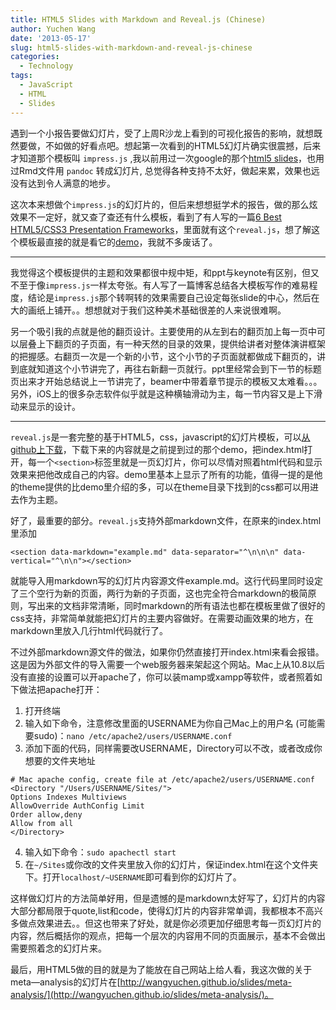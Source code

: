 ```yaml
---
title: HTML5 Slides with Markdown and Reveal.js (Chinese)
author: Yuchen Wang
date: '2013-05-17'
slug: html5-slides-with-markdown-and-reveal-js-chinese
categories:
  - Technology
tags:
  - JavaScript
  - HTML
  - Slides
---
```



遇到一个小报告要做幻灯片，受了上周R沙龙上看到的可视化报告的影响，就想既然要做，不如做的好看点吧。想起第一次看到的HTML5幻灯片确实很震撼，后来才知道那个模板叫 `impress.js` ,我以前用过一次google的那个[html5 slides](https://code.google.com/p/html5slides/)，也用过Rmd文件用 `pandoc` 转成幻灯片, 总觉得各种支持不太好，做起来累，效果也远没有达到令人满意的地步。


这次本来想做个`impress.js`的幻灯片的，但后来想想挺学术的报告，做的那么炫效果不一定好，就又查了查还有什么模板，看到了有人写的一篇[6 Best HTML5/CSS3 Presentation Frameworks](http://zoomzum.com/6-best-html5css3-presentation-frameworks/)，里面就有这个`reveal.js`，想了解这个模板最直接的就是看它的[demo](http://lab.hakim.se/reveal-js/)，我就不多废话了。


- - - 


我觉得这个模板提供的主题和效果都很中规中矩，和ppt与keynote有区别，但又不至于像`impress.js`一样太夸张。有人写了一篇博客总结各大模板写作的难易程度，结论是`impress.js`那个转啊转的效果需要自己设定每张slide的中心，然后在大的画纸上铺开。。想想就对于我们这种美术基础很差的人来说很难啊。


另一个吸引我的点就是他的翻页设计。主要使用的从左到右的翻页加上每一页中可以层叠上下翻页的子页面，有一种天然的目录的效果，提供给讲者对整体演讲框架的把握感。右翻页一次是一个新的小节，这个小节的子页面就都做成下翻页的，讲到底就知道这个小节讲完了，再往右新翻一页就行。ppt里经常会到下一节的标题页出来才开始总结说上一节讲完了，beamer中带着章节提示的模板又太难看。。。另外，iOS上的很多杂志软件似乎就是这种横轴滑动为主，每一节内容又是上下滑动来显示的设计。


- - -


`reveal.js`是一套完整的基于HTML5，css，javascript的幻灯片模板，可以[从github上下载](https://github.com/hakimel/reveal.js)，下载下来的内容就是之前提到过的那个demo，把index.html打开，每一个`<section>`标签里就是一页幻灯片，你可以尽情对照着html代码和显示效果来把他改成自己的内容。demo里基本上显示了所有的功能，值得一提的是他的theme提供的比demo里介绍的多，可以在theme目录下找到的css都可以用进去作为主题。


好了，最重要的部分。`reveal.js`支持外部markdown文件，在原来的index.html里添加
```
<section data-markdown="example.md" data-separator="^\n\n\n" data-vertical="^\n\n"></section>
```
就能导入用markdown写的幻灯片内容源文件example.md。这行代码里同时设定了三个空行为新的页面，两行为新的子页面，这也完全符合markdown的极简原则，写出来的文档非常清晰，同时markdown的所有语法也都在模板里做了很好的css支持，非常简单就能把幻灯片的主要内容做好。在需要动画效果的地方，在markdown里放入几行html代码就行了。


不过外部markdown源文件的做法，如果你仍然直接打开index.html来看会报错。这是因为外部文件的导入需要一个web服务器来架起这个网站。Mac上从10.8以后没有直接的设置可以开apache了，你可以装mamp或xampp等软件，或者照着如下做法把apache打开：

1. 打开终端
2. 输入如下命令，注意修改里面的USERNAME为你自己Mac上的用户名 (可能需要sudo)：`nano /etc/apache2/users/USERNAME.conf`
3. 添加下面的代码，同样需要改USERNAME，Directory可以不改，或者改成你想要的文件夹地址

```
# Mac apache config, create file at /etc/apache2/users/USERNAME.conf 
<Directory "/Users/USERNAME/Sites/">
Options Indexes Multiviews
AllowOverride AuthConfig Limit
Order allow,deny
Allow from all
</Directory>
```
4. 输入如下命令：`sudo apachectl start`
5. 在`~/Sites`或你改的文件夹里放入你的幻灯片，保证index.html在这个文件夹下。打开`localhost/~USERNAME`即可看到你的幻灯片了。

这样做幻灯片的方法简单好用，但是遗憾的是markdown太好写了，幻灯片的内容大部分都局限于quote,list和code，使得幻灯片的内容非常单调，我都根本不高兴多做点效果进去。。但这也带来了好处，就是你必须更加仔细思考每一页幻灯片的内容，然后概括你的观点，把每一个层次的内容用不同的页面展示，基本不会做出需要照着念的幻灯片来。


最后，用HTML5做的目的就是为了能放在自己网站上给人看，我这次做的关于meta—analysis的幻灯片在[http://wangyuchen.github.io/slides/meta-analysis/](http://wangyuchen.github.io/slides/meta-analysis/)。
